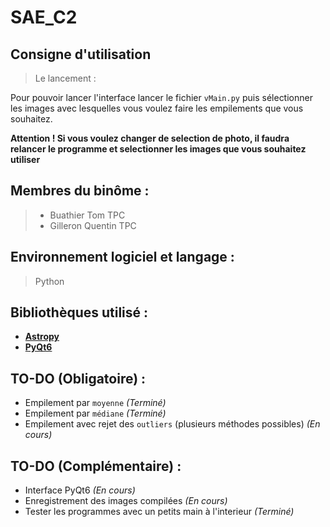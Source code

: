 # SAE_C2

## Consigne d'utilisation

> Le lancement :

Pour pouvoir lancer l'interface lancer le fichier `vMain.py` puis sélectionner les images avec lesquelles vous voulez faire les empilements que vous souhaitez.

**Attention ! Si vous voulez changer de selection de photo, il faudra relancer le programme et selectionner les images que vous souhaitez utiliser**


## Membres du binôme : 

> * Buathier Tom TPC
> * Gilleron Quentin TPC

## Environnement logiciel et langage : 

> Python

## Bibliothèques utilisé : 

* **[Astropy](https://www.astropy.org/)**
* **[PyQt6](https://www.riverbankcomputing.com/static/Docs/PyQt6/)**

## TO-DO (Obligatoire) :

* Empilement par `moyenne` *(Terminé)*
* Empilement par `médiane` *(Terminé)*
* Empilement avec rejet des `outliers` (plusieurs méthodes possibles) *(En cours)*

## TO-DO (Complémentaire) :

* Interface PyQt6 *(En cours)*
* Enregistrement des images compilées *(En cours)*
* Tester les programmes avec un petits main à l'interieur *(Terminé)*